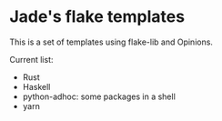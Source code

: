 # Jade's flake templates

This is a set of templates using flake-lib and Opinions.

Current list:

- Rust
- Haskell
- python-adhoc: some packages in a shell
- yarn
